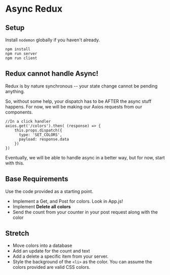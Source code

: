# Async Redux

## Setup

Install `nodemon` globally if you haven't already.

```
npm install
npm run server
npm run client
```

## Redux cannot handle Async!

Redux is by nature synchronous -- your state change cannot be pending anything.

So, without some help, your dispatch has to be AFTER the async stuff happens. For now, we will be making our Axios requests from our components. 

```
//In a click handler
axios.get('/colors').then( (response) => {
    this.props.dispatch({
      type: 'SET_COLORS',
      payload: response.data
    })
}) 
```

Eventually, we will be able to handle async in a better way, but for now, start with this.

## Base Requirements

Use the code provided as a starting point.

- Implement a Get, and Post for colors. Look in App.js!
- Implement **Delete all colors**
- Send the count from your counter in your post request along with the color


## Stretch

- Move colors into a database
- Add an update for the count and text
- Add a delete a specific item from your server.
- Style the background of the `<li>` as the color. You can assume the colors provided are valid CSS colors.